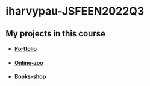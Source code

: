 # iharvypau-JSFEEN2022Q3


## My projects in this course
 - #### [Portfolio](https://iharvypau.github.io/rsschool-cv/)
 - #### [Online-zoo](https://rolling-scopes-school.github.io/iharvypau-JSFEEN2022Q3/online-zoo/)
 - #### [Books-shop](https://rolling-scopes-school.github.io/iharvypau-JSFEEN2022Q3/books-shop/)